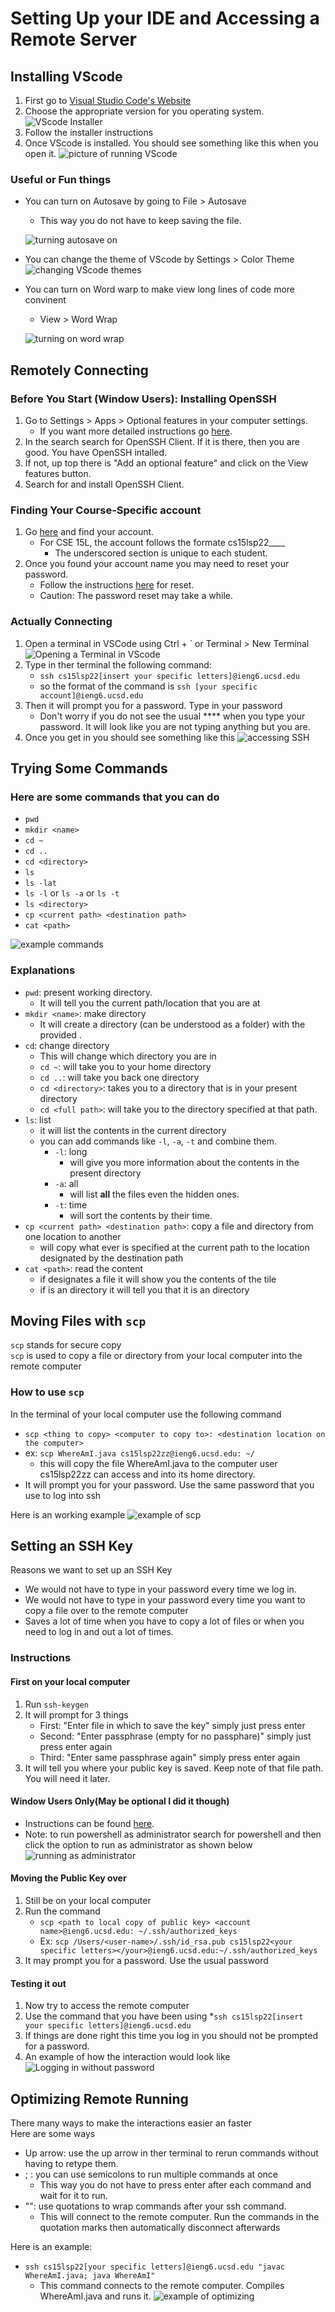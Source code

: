 # Setting Up your IDE and Accessing a Remote Server

## Installing VScode
1. First go to [Visual Studio Code's Website](https://code.visualstudio.com/)
2. Choose the appropriate version for you operating system.
   ![VScode Installer](lab1-Images\VSdownload.png)
3. Follow the installer instructions
4. Once VScode is installed. You should see something like this when you open it. 
   ![picture of running VScode](lab1-Images\runningVSCode.png)

### Useful or Fun things
* You can turn on Autosave by going to File > Autosave
   * This way you do not have to keep saving the file.

   ![turning autosave on](lab1-Images\autosave.png)
* You can change the theme of VScode by Settings > Color Theme
   ![changing VScode themes](lab1-Images\theme.png)

* You can turn on Word warp to make view long lines of code more convinent
   * View > Word Wrap

   ![turning on word wrap](lab1-Images\wordwrap.png)


## Remotely Connecting

### Before You Start (Window Users): Installing OpenSSH
1. Go to Settings > Apps > Optional features in your computer settings.
   * If you want more detailed instructions go [here](https://docs.microsoft.com/en-us/windows-server/administration/openssh/openssh_install_firstuse). 
2. In the search search for OpenSSH Client. If it is there, then you are good. You have OpenSSH intalled.
3. If not, up top there is "Add an optional feature" and click on the View features button. 
4. Search for and install OpenSSH Client.

### Finding Your Course-Specific account
1. Go [here](https://sdacs.ucsd.edu/~icc/index.php) and find your account.
   * For CSE 15L, the account follows the formate cs15lsp22____ 
      * The underscored section is unique to each student.
2. Once you found your account name you may need to reset your password. 
   * Follow the instructions [here](https://piazza.com/redirect/s3?bucket=uploads&prefix=paste%2Fktv2gnof3sx5bf%2F181c3cb053df5cf1ccaf0457f56f12a2e5aa90b139aef8c2ea8fcc590f02fadf%2FHow-to-Reset-your-Password.pdf) for reset.
   * Caution: The password reset may  take a while.

### Actually Connecting
1. Open a terminal in VSCode using Ctrl + ` or Terminal > New Terminal
   ![Opening a Terminal in VScode](lab1-Images\openingTerminal.png)
2. Type in ther terminal the following command:
   * `ssh cs15lsp22[insert your specific letters]@ieng6.ucsd.edu`
   * so the format of the command is `ssh [your specific account]@ieng6.ucsd.edu`
3. Then it will prompt you for a password. Type in your password
   * Don't worry if you do not see the usual **** when you type your password. It will look like you are not typing anything but you are. 
4. Once you get in you should see something like this
   ![accessing SSH](lab1-Images\accessingSSH.png)


## Trying Some Commands

### Here are some commands that you can do
* `pwd`
* `mkdir <name>`
* `cd ~`
* `cd ..`
* `cd <directory>`
* `ls`
* `ls -lat`
* `ls -l` or `ls -a` or `ls -t`
* `ls <directory>`
* `cp <current path> <destination path>`
* `cat <path>`

![example commands](lab1-Images\examplecommands.png)

### Explanations
* `pwd`: present working directory. 
   * It will tell you the current path/location that you are at
* `mkdir <name>`: make directory
   * It will create a directory (can be understood as a folder) with the provided <name>.
* `cd`: change directory
   * This will change which directory you are in
   * `cd ~`: will take you to your home directory
   * `cd ..`: will take you back one directory
   * `cd <directory>`: takes you to a directory that is in your present directory
   * `cd <full path>`: will take you to the directory specified at that path.
* `ls`: list
   * it will list the contents in the current directory
   * you can add commands like `-l`, `-a`, `-t` and combine them.
      * `-l`: long
         * will give you more information about the contents in the present directory
      * `-a`: all
         * will list **all** the files even the hidden ones.
      * `-t`: time
         * will sort the contents by their time. 
* `cp <current path> <destination path>`: copy a file and directory from one location to another
   * will copy what ever is specified at the current path to the location designated by the destination path
* `cat <path>`: read the content
   * if <path> designates a file it will show you the contents of the tile
   * if <path> is an directory it will tell you that it is an directory


## Moving Files with `scp`
`scp` stands for secure copy\
`scp` is used to copy a file or directory from your local computer into the remote computer

### How to use `scp`
In the terminal of your local computer use the following command
   * `scp <thing to copy> <computer to copy to>: <destination location on the computer>`
   * ex: `scp WhereAmI.java cs15lsp22zz@ieng6.ucsd.edu: ~/`
      * this will copy the file WhereAmI.java to the computer user cs15lsp22zz can access and into its home directory.
   * It will prompt you for your password. Use the same password that you use to log into ssh

Here is an working example
![example of scp](lab1-Images\scpExample.png)


## Setting an SSH Key
Reasons we want to set up an SSH Key
* We would not have to type in your password every time we log in.
* We would not have to type in your password every time you want to copy a file over to the remote computer
* Saves a lot of time when you have to copy a lot of files or when you need to log in and out a lot of times.

### Instructions
#### First on your local computer
1. Run `ssh-keygen`
2. It will prompt for 3 things
   * First: "Enter file in which to save the key"  simply just press enter
   * Second: "Enter passphrase (empty for no passphare)" simply just press enter again
   * Third: "Enter same passphrase again" simply press enter again
3. It will tell you where your public key is saved. Keep note of that file path. You will need it later.

#### Window Users Only(May be optional I did it though)
* Instructions can be found [here](https://docs.microsoft.com/en-us/windows-server/administration/openssh/openssh_keymanagement#user-key-generation).
* Note: to run powershell as administrator search for powershell and then click the option to run as administrator as shown below
   ![running as administrator](lab1-Images\powershell.png)

#### Moving the Public Key over
1. Still be on your local computer
2. Run the command 
   * `scp <path to local copy of public key> <account name>@ieng6.ucsd.edu: ~/.ssh/authorized_keys`
   * Ex: `scp /Users/<user-name>/.ssh/id_rsa.pub cs15lsp22<your specific letters></your>@ieng6.ucsd.edu:~/.ssh/authorized_keys`
3. It may prompt you for a password. Use the usual password

#### Testing it out
1. Now try to access the remote computer
2. Use the command that you have been using
   *`ssh cs15lsp22[insert your specific letters]@ieng6.ucsd.edu`
3. If things are done right this time you log in you should not be prompted for a password.
4. An example of how the interaction would look like
   ![Logging in without password](lab1-Images\kegenLogin.png)


## Optimizing Remote Running

There many ways to make the interactions easier an faster\
Here are some ways
* Up arrow: use the up arrow in ther terminal to rerun commands without having to retype them.
* ; : you can use semicolons to run multiple commands at once
   * This way you do not have to press enter after each command and wait for it to run.
* "": use quotations to wrap commands after your ssh command. 
   * This will connect to the remote computer. Run the commands in the quotation marks then automatically disconnect afterwards

Here is an example:
   * `ssh cs15lsp22[your specific letters]@ieng6.ucsd.edu "javac WhereAmI.java; java WhereAmI"`
      * This command connects to the remote computer. Compiles WhereAmI.java and runs it.
   ![example of optimizing](lab1-Images\optimizing.png)

